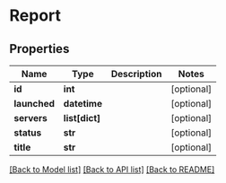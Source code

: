 # Report

## Properties
Name | Type | Description | Notes
------------ | ------------- | ------------- | -------------
**id** | **int** |  | [optional] 
**launched** | **datetime** |  | [optional] 
**servers** | **list[dict]** |  | [optional] 
**status** | **str** |  | [optional] 
**title** | **str** |  | [optional] 

[[Back to Model list]](../README.md#documentation-for-models) [[Back to API list]](../README.md#documentation-for-api-endpoints) [[Back to README]](../README.md)


